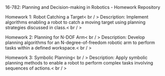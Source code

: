 16-782: Planning and Decision-making in Robotics - Homework Repository

Homework 1: Robot Catching a Target< br / > 
Description: Implement algorithms enabling a robot to catch a moving target using planning strategies discussed in class.< br / > 


Homework 2: Planning for N-DOF Arm< br / > 
Description: Develop planning algorithms for an N-degree-of-freedom robotic arm to perform tasks within a defined workspace.< br / > 


Homework 3: Symbolic Planning< br / > 
Description: Apply symbolic planning methods to enable a robot to perform complex tasks involving sequences of actions.< br / > 
